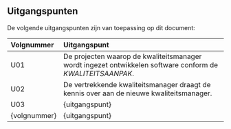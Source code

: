 ## Uitgangspunten

De volgende uitgangspunten zijn van toepassing op dit document:

| Volgnummer   | Uitgangspunt                                                                                               |
|:-------------|:-----------------------------------------------------------------------------------------------------------|
| U01          | De projecten waarop de kwaliteitsmanager wordt ingezet ontwikkelen software conform de $KWALITEITSAANPAK$. |
| U02          | De vertrekkende kwaliteitsmanager draagt de kennis over aan de nieuwe kwaliteitsmanager.                   |
| U03          | {uitgangspunt}                                                                                             |
| {volgnummer} | {uitgangspunt}                                                                                             |
